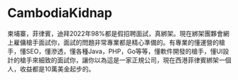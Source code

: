# CambodiaKidnap
柬埔寨，菲律賓，迪拜2022年98%都是假招聘面試，真綁架。現在綁架團夥會網上雇傭槍手面試你，面試的問題非常專業都是精心準備的。有專業的懂運營的槍手，懂SEO，懂滲透，懂各種Java，PHP，Go等等，懂軟件開發的槍手，懂UI設計的槍手來細致的面試你，讓你以為這是一家正規公司，現在西港菲律賓綁架一個人，收益都是10萬美金起步的。
